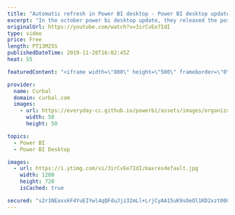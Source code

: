 ```yaml
---
title: "Automatic refresh in Power BI desktop - Power BI desktop update October 2019"
excerpt: "In the october power bi desktop update, they released the possibility to have automatic page refresh for direct queries in power bi desktop and the service too.  Here we go through how it works and what you need to watch out for.  Link to the docs: https://docs.microsoft.com/en-us/power-bi/desktop-automatic-page-refresh"
originalUrl: https://youtube.com/watch?v=3irCvEe7IdI
type: video
price: Free
length: PT13M25S
publishedDateTime: 2019-11-28T16:02:45Z
heat: 55

featuredContent: "<iframe width=\"800\" height=\"500\" frameborder=\"0\" src=\"https://www.youtube.com/embed/3irCvEe7IdI\" allow=\"accelerometer; autoplay; encrypted-media; gyroscope; picture-in-picture\" allowfullscreen></iframe>"

provider:
  name: Curbal
  domain: curbal.com
  images:
    - url: https://everyday-cc.github.io/powerbi/assets/images/organizations/curbal.com-50x50.jpg
      width: 50
      height: 50

topics:
  - Power BI
  - Power BI Desktop

images:
  - url: https://i.ytimg.com/vi/3irCvEe7IdI/maxresdefault.jpg
    width: 1280
    height: 720
    isCached: true

secured: "s2r1NEaxxkF4YuEIYwl4qQFduJjz32mLl+LrjCyAA15uK9sOeOl1KD2xzt000lA4eRM3qxDLPmdXSIgcpGBWe0YkV5yXxv3rD7bLOgdOiV7DZDFqTzayW8O9RsEw1MBFARwnb8UZ4RNHiFM7vZRpcWZvz5QgOsi2eVEElO5+WRC95FpOHwYRLL5j3u0YRIgKL3O9ym5dHnbsc/KvlDrxSzzp0ZPN+808dl2hWdIApfdS1MsPv68OXEJO4zpEJaFTB1IGTkee2xKqZvaw9U/YBQDLWZZVrNfPBd5tj8KXkRd6SbKVtktum0OC3DFezBJmUhbbvE8yaKxjqso6Cp7KsYPUdH1ocpR9u/oGOVQ9eR9pbKyU6Xb0DVS+yqbanvdzwyUPBi27v7xoIaNGFlVY82FnlaaqXVEKa5Xu5Detva8=;yE2tM8ChvOJnTwVHk8s0pw=="
---
```


